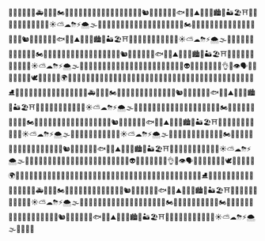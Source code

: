 🚗🚕🚙🚌🚎🚓🚑🚐🚚🚜🏍🛵🚡🚈🚅🐹🐻🐨🐙🐍🐢🦏🐘🐄🐪🐫🐅🐆🐿🌼🌷🌹🌻🌺🐺🐟🥧🍭⛰🌈🎆🌠🏙🌆🏜🏖⛩🕵️‍♂️💂‍♀️🎻🎷🐰🌊💦💧✨☀⛅☁⛈⚡🌨🌫🥀🐄🦏🦀💇‍♂️🤦‍♂️🤶🤔🤥😞🤬😡😐😱😧🎃😃🏍🛵🚡🚈🚅🐹🐻🐨🐙🐍🐢🦏🐘🐄🐪🐫🐅🐆🐿🌼🌷🌹🌻🌺🐺🐟🥧🍭⛰🌈🎆🌠🏙🌆🏜🏖⛩🕵️‍♂️💂‍♀️🎻🎷🐰🌊💦💧✨☀⛅☁⛈⚡🌨🌫🥀🐄🦏🦀😞🤬😡😐😱😧🎃😃🏍🛵🚡🚈🚅🐹🐻🐨🐙🐍🐢🦏🐘🐄🐪🐫🐅🐆🐿🌼🌷🌹🌻🌺🐺🐟🥧🍭⛰🌈🎆🌠🏙🌆🏜🏖⛩🕵️‍♂️💂‍♀️🎻🎷🐰🌊💦💧✨☀⛅☁⛈⚡🌨🌫🥀🐄🦏🦀💇‍♂️🤦‍♂️🤶🤔🤥😞🤬😡😐😱😧🎃😃😬😆🙃🤔👽👻👺😾🤑😾👋😺👌🤛👁🗣👦🌘🌒🌝🐌🦕🐐🕊🌴🌵🦕🌸🍄🌍🌖🌑🥚🥓🌭🥪🥘🥘🌭🍳🥩🍞🍱🍢🍰🥧🥢🎨👩‍👩‍👧‍👧👨‍🔧👷‍♂️🥇👨‍👧‍👦👮‍♂️👷‍♀️👩‍👩‍👦🚣‍♂️🚣‍♂️⛸🎱🏐🏈🏉🏓🏈🏀🏓💂‍♂️🕵️‍♂️🕵️‍♂️🚎🚓🚑🚐🚚🚜🏍🛵🚡🚈🐙🐍🐢🦏🐘🐄🐪🐫🐅🐆🐿🌼🌷🌹🌻🌺🐺🐟🥧🍭⛰🌈🎆🌠🏙🌆🏜🏖⛩🕵️‍♂️💂‍♀️🎻🎷🐰🌊💦💧✨☀⛅☁⛈⚡🌨🌫🥀🐄🦏🦀💇‍♂️🤦‍♂️🤶🤔🤥😞🤬😡😐😱😧🎃😃🏍🛵🚡😞🤬😡😐😱😧🎃😃🏍🛵🚡🚈🚅🐹🐻🐨🐙🐍🐢🦏🐘🐄🐪🐫🐅🐆🐿🌼🌷🌹🌻🌺🐺🐟🥧🍭⛰🌈🎆🌠🏙🌆🏜🏖⛩🕵️‍♂️💂‍♀️🎻🎷🐰🌊💦💧✨☀⛅☁⛈⚡🌨🌫🥀🐄🦏🦀🎻🎷🐰🌊💦💧✨☀⛅☁⛈⚡🌨🌫🥀🐄🦏🦀😞🤬😡😐😱😧🎃😃🏍🛵🚡🚈🚅🐹🐻🐨🐙🐍🐢🦏🐘🐄🐪🐫🐅🐆🐿🌼🌷🌹🌻🌺🐺🐟🥧🍭⛰🌈🎆🌠🏙🌆🏜🏖⛩🕵️‍♂️💂‍♀️🎻🎷🐰🌊💦💧✨☀⛅☁⛈⚡🌨🌫🥀🐄🦏🦀💇‍♂️🤦‍♂️🤶🤔🤥😞🤬😡😐😱😧🎃😃😬😆🙃🤔👽👻👺😾🤑😾👋😺👌🤛👁🗣👦🌘🌒🌝🐌🦕🐐🕊🌴🌵🦕🌸🍄🌍🌖🌑🥚🥓🌭🥪🥘🥘🌭🍳🥩🍞🍱🍢🍰🥧🥢🎨👩‍👩‍👧‍👧👨‍🔧👷‍♂️🥇👨‍👧‍👦👮‍♂️👷‍♀️👩‍👩‍👦🚣‍♂️🚣‍♂️⛸🎱🏐🏈🏉🏓🏈🏀🏓💂‍♂️🕵️‍♂️🕵️‍♂️🚎🚓🚑🚐🚚🚜🏍🛵🚡🚈🐙🐍🐢🦏🐘🐄🐪🐫🐅🐆🐿🌼🌷🌹🌻🌺🐺🐟🥧🍭⛰🌈🎆🌠🏙🌆🏜🏖⛩🕵️‍♂️💂‍♀️🎻🎷🐰🌊💦💧✨☀⛅☁⛈⚡🌨🌫🥀🐄🦏🦀💇‍♂️🤦‍♂️🤶🤔🤥😞🤬😡😐😱😧🎃😃🏍🛵🚡😞🤬😡😐😱😧🎃😃🏍🛵🚡🚈🚅🐹🐻🐨🐙🐍🐢🦏🐘🐄🐪🐫🐅🐆🐿🌼🌷🌹🌻🌺🐺🐟🥧🍭⛰🌈🎆🌠🏙🌆🏜🏖⛩🕵️‍♂️💂‍♀️🎻🎷🐰🌊💦💧✨☀⛅☁⛈⚡🌨🌫🥀🐄🦏🦀
